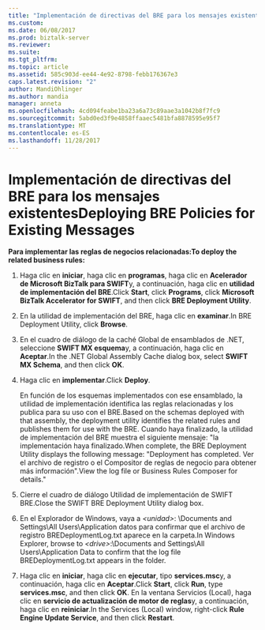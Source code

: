 ```yaml
---
title: "Implementación de directivas del BRE para los mensajes existentes | Documentos de Microsoft"
ms.custom: 
ms.date: 06/08/2017
ms.prod: biztalk-server
ms.reviewer: 
ms.suite: 
ms.tgt_pltfrm: 
ms.topic: article
ms.assetid: 585c903d-ee44-4e92-8798-febb176367e3
caps.latest.revision: "2"
author: MandiOhlinger
ms.author: mandia
manager: anneta
ms.openlocfilehash: 4cd094feabe1ba23a6a73c89aae3a1042b8f7fc9
ms.sourcegitcommit: 5abd0ed3f9e4858ffaaec5481bfa8878595e95f7
ms.translationtype: MT
ms.contentlocale: es-ES
ms.lasthandoff: 11/28/2017
---
```

# <a name="deploying-bre-policies-for-existing-messages"></a><span data-ttu-id="97609-102">Implementación de directivas del BRE para los mensajes existentes</span><span class="sxs-lookup"><span data-stu-id="97609-102">Deploying BRE Policies for Existing Messages</span></span>
<span data-ttu-id="97609-103">**Para implementar las reglas de negocios relacionadas:**</span><span class="sxs-lookup"><span data-stu-id="97609-103">**To deploy the related business rules:**</span></span>  
  
1.  <span data-ttu-id="97609-104">Haga clic en **iniciar**, haga clic en **programas**, haga clic en **Acelerador de Microsoft BizTalk para SWIFT**y, a continuación, haga clic en **utilidad de implementación del BRE**.</span><span class="sxs-lookup"><span data-stu-id="97609-104">Click **Start**, click **Programs**, click **Microsoft BizTalk Accelerator for SWIFT**, and then click **BRE Deployment Utility**.</span></span>  
  
2.  <span data-ttu-id="97609-105">En la utilidad de implementación del BRE, haga clic en **examinar**.</span><span class="sxs-lookup"><span data-stu-id="97609-105">In BRE Deployment Utility, click **Browse**.</span></span>  
  
3.  <span data-ttu-id="97609-106">En el cuadro de diálogo de la caché Global de ensamblados de .NET, seleccione **SWIFT MX esquema**y, a continuación, haga clic en **Aceptar**.</span><span class="sxs-lookup"><span data-stu-id="97609-106">In the .NET Global Assembly Cache dialog box, select **SWIFT MX Schema**, and then click **OK**.</span></span>  
  
4.  <span data-ttu-id="97609-107">Haga clic en **implementar**.</span><span class="sxs-lookup"><span data-stu-id="97609-107">Click **Deploy**.</span></span>  
  
     <span data-ttu-id="97609-108">En función de los esquemas implementados con ese ensamblado, la utilidad de implementación identifica las reglas relacionadas y los publica para su uso con el BRE.</span><span class="sxs-lookup"><span data-stu-id="97609-108">Based on the schemas deployed with that assembly, the deployment utility identifies the related rules and publishes them for use with the BRE.</span></span> <span data-ttu-id="97609-109">Cuando haya finalizado, la utilidad de implementación del BRE muestra el siguiente mensaje: "la implementación haya finalizado.</span><span class="sxs-lookup"><span data-stu-id="97609-109">When complete, the BRE Deployment Utility displays the following message: "Deployment has completed.</span></span> <span data-ttu-id="97609-110">Ver el archivo de registro o el Compositor de reglas de negocio para obtener más información".</span><span class="sxs-lookup"><span data-stu-id="97609-110">View the log file or Business Rules Composer for details."</span></span>  
  
5.  <span data-ttu-id="97609-111">Cierre el cuadro de diálogo Utilidad de implementación de SWIFT BRE.</span><span class="sxs-lookup"><span data-stu-id="97609-111">Close the SWIFT BRE Deployment Utility dialog box.</span></span>  
  
6.  <span data-ttu-id="97609-112">En el Explorador de Windows, vaya a  *\<unidad\>*: \Documents and Settings\All Users\Application datos para confirmar que el archivo de registro BREDeploymentLog.txt aparece en la carpeta.</span><span class="sxs-lookup"><span data-stu-id="97609-112">In Windows Explorer, browse to *\<drive\>*:\Documents and Settings\All Users\Application Data to confirm that the log file BREDeploymentLog.txt appears in the folder.</span></span>  
  
7.  <span data-ttu-id="97609-113">Haga clic en **iniciar**, haga clic en **ejecutar**, tipo **services.msc**y, a continuación, haga clic en **Aceptar**.</span><span class="sxs-lookup"><span data-stu-id="97609-113">Click **Start**, click **Run**, type **services.msc**, and then click **OK**.</span></span> <span data-ttu-id="97609-114">En la ventana Servicios (Local), haga clic en **servicio de actualización de motor de reglas**y, a continuación, haga clic en **reiniciar**.</span><span class="sxs-lookup"><span data-stu-id="97609-114">In the Services (Local) window, right-click **Rule Engine Update Service**, and then click **Restart**.</span></span>